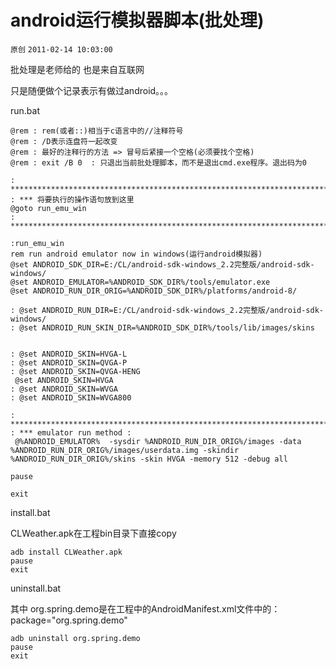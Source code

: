 # android运行模拟器脚本(批处理)

`原创` `2011-02-14 10:03:00`

批处理是老师给的 也是来自互联网

只是随便做个记录表示有做过android。。。

run.bat

```batch
@rem : rem(或者::)相当于c语言中的//注释符号
@rem : /D表示连盘符一起改变 
@rem : 最好的注释行的方法 => 冒号后紧接一个空格(必须要找个空格)    
@rem : exit /B 0  : 只退出当前批处理脚本，而不是退出cmd.exe程序。退出码为0

: *******************************************************************************
: *** 将要执行的操作语句放到这里 
@goto run_emu_win 
: *******************************************************************************

:run_emu_win
rem run android emulator now in windows(运行android模拟器)
@set ANDROID_SDK_DIR=E:/CL/android-sdk-windows_2.2完整版/android-sdk-windows/
@set ANDROID_EMULATOR=%ANDROID_SDK_DIR%/tools/emulator.exe
@set ANDROID_RUN_DIR_ORIG=%ANDROID_SDK_DIR%/platforms/android-8/

: @set ANDROID_RUN_DIR=E:/CL/android-sdk-windows_2.2完整版/android-sdk-windows/
: @set ANDROID_RUN_SKIN_DIR=%ANDROID_SDK_DIR%/tools/lib/images/skins


: @set ANDROID_SKIN=HVGA-L
: @set ANDROID_SKIN=QVGA-P
: @set ANDROID_SKIN=QVGA-HENG
 @set ANDROID_SKIN=HVGA
: @set ANDROID_SKIN=WVGA
: @set ANDROID_SKIN=WVGA800

: ***************************************************************************
: *** emulator run method :
 @%ANDROID_EMULATOR%  -sysdir %ANDROID_RUN_DIR_ORIG%/images -data %ANDROID_RUN_DIR_ORIG%/images/userdata.img -skindir %ANDROID_RUN_DIR_ORIG%/skins -skin HVGA -memory 512 -debug all
 
pause

exit
```

install.bat

CLWeather.apk在工程bin目录下直接copy

```batch
adb install CLWeather.apk
pause
exit
```

uninstall.bat

其中 org.spring.demo是在工程中的AndroidManifest.xml文件中的：package="org.spring.demo"

```batch
adb uninstall org.spring.demo
pause
exit
```
